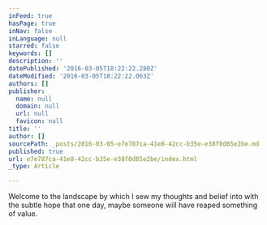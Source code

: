 ```yaml
---
inFeed: true
hasPage: true
inNav: false
inLanguage: null
starred: false
keywords: []
description: ''
datePublished: '2016-03-05T18:22:22.280Z'
dateModified: '2016-03-05T18:22:22.063Z'
authors: []
publisher:
  name: null
  domain: null
  url: null
  favicon: null
title: ''
author: []
sourcePath: _posts/2016-03-05-e7e787ca-41e8-42cc-b35e-e38f0d85e2be.md
published: true
url: e7e787ca-41e8-42cc-b35e-e38f0d85e2be/index.html
_type: Article

---
```

Welcome to the landscape by which I sew my thoughts and belief into with the subtle hope that one day, maybe someone will have reaped something of value.